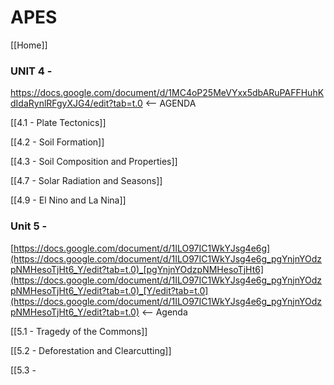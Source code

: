 # APES

[[Home]]

### UNIT 4 -

<https://docs.google.com/document/d/1MC4oP25MeVYxx5dbARuPAFFHuhKdIdaRynlRFgyXJG4/edit?tab=t.0> <-- AGENDA

[[4.1 - Plate Tectonics]]

[[4.2 - Soil Formation]]

[[4.3 - Soil Composition and Properties]]

[[4.7 - Solar Radiation and Seasons]]

[[4.9 - El Nino and La Nina]]

### Unit 5 -

[https://docs.google.com/document/d/1ILO97IC1WkYJsg4e6g](https://docs.google.com/document/d/1ILO97IC1WkYJsg4e6g_pgYnjnYOdzpNMHesoTjHt6_Y/edit?tab=t.0)_[pgYnjnYOdzpNMHesoTjHt6](https://docs.google.com/document/d/1ILO97IC1WkYJsg4e6g_pgYnjnYOdzpNMHesoTjHt6_Y/edit?tab=t.0)_[Y/edit?tab=t.0](https://docs.google.com/document/d/1ILO97IC1WkYJsg4e6g_pgYnjnYOdzpNMHesoTjHt6_Y/edit?tab=t.0) <-- Agenda

[[5.1 - Tragedy of the Commons]]

[[5.2 - Deforestation and Clearcutting]]

\[\[5.3 -